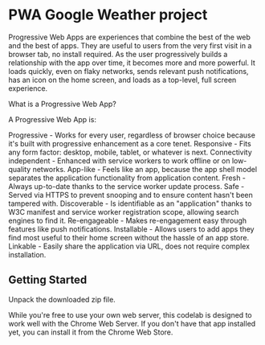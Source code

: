 # PWA Google Weather project

Progressive Web Apps are experiences that combine the best of the web and the best of apps. They are useful to users from the very first visit in a browser tab, no install required. As the user progressively builds a relationship with the app over time, it becomes more and more powerful. It loads quickly, even on flaky networks, sends relevant push notifications, has an icon on the home screen, and loads as a top-level, full screen experience.

What is a Progressive Web App?

A Progressive Web App is:

Progressive - Works for every user, regardless of browser choice because it's built with progressive enhancement as a core tenet.
Responsive - Fits any form factor: desktop, mobile, tablet, or whatever is next.
Connectivity independent - Enhanced with service workers to work offline or on low-quality networks.
App-like - Feels like an app, because the app shell model separates the application functionality from application content.
Fresh - Always up-to-date thanks to the service worker update process.
Safe - Served via HTTPS to prevent snooping and to ensure content hasn't been tampered with.
Discoverable - Is identifiable as an "application" thanks to W3C manifest and service worker registration scope, allowing search engines to find it.
Re-engageable - Makes re-engagement easy through features like push notifications.
Installable - Allows users to add apps they find most useful to their home screen without the hassle of an app store.
Linkable - Easily share the application via URL, does not require complex installation.

## Getting Started

Unpack the downloaded zip file.

While you're free to use your own web server, this codelab is designed to work well with the Chrome Web Server.
If you don't have that app installed yet, you can install it from the Chrome Web Store.

